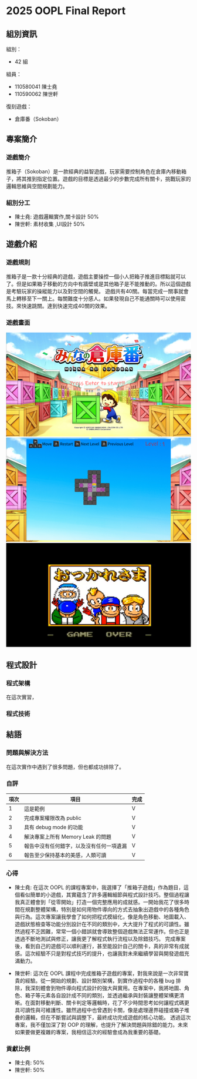 # 2025 OOPL Final Report

## 組別資訊

組別：

- 42 組

組員：

- 110580041 陳士堯
- 110590062 陳世軒

復刻遊戲： 

- 倉庫番（Sokoban）

## 專案簡介

### 遊戲簡介

推箱子（Sokoban）是一款經典的益智遊戲，玩家需要控制角色在倉庫內移動箱子，將其推到指定位置。遊戲的目標是透過最少的步數完成所有關卡，挑戰玩家的邏輯思維與空間規劃能力。

### 組別分工

- 陳士堯: 遊戲邏輯實作,關卡設計 50%
- 陳世軒: 素材收集 ,UI設計 50%

## 遊戲介紹

### 遊戲規則

推箱子是一款十分經典的遊戲，遊戲主要操控一個小人把箱子推進目標點就可以了。但是如果箱子移動的方向中有牆壁或是其他箱子是不能推動的。所以這個遊戲是考驗玩家的操縱能力以及對空間的觸覺。
遊戲共有40關。每當完成一關事就會馬上轉移至下一關上。每關難度十分感人。如果發現自己不能通關時可以使用密技。來快速跳關。達到快速完成40關的效果。

### 遊戲畫面

 ![遊戲畫面截圖1](遊戲畫面_1.png)
 ![遊戲畫面截圖2](遊戲畫面_2.png)
 ![遊戲畫面截圖3](遊戲畫面_3.png)
 
## 程式設計

### 程式架構
在這次實習，
### 程式技術


## 結語

### 問題與解決方法
在這次實作中遇到了很多問題，但也都成功排除了。

### 自評

| 項次 | 項目                   | 完成 |
|------|------------------------|-------|
| 1    | 這是範例 |  V  |
| 2    | 完成專案權限改為 public |  V  |
| 3    | 具有 debug mode 的功能  |  V  |
| 4    | 解決專案上所有 Memory Leak 的問題  |  V  |
| 5    | 報告中沒有任何錯字，以及沒有任何一項遺漏  |  V  |
| 6    | 報告至少保持基本的美感，人類可讀  |  V  |

### 心得

- 陳士堯:
 在這次 OOPL 的課程專案中，我選擇了「推箱子遊戲」作為題目，這個看似簡單的小遊戲，其實蘊含了許多邏輯細節與程式設計技巧。整個過程讓我真正體會到「從零開始」打造一個完整應用的成就感。一開始我花了很多時間在規劃整體架構，特別是如何用物件導向的方式去抽象出遊戲中的各種角色與行為。這次專案讓我學會了如何把程式模組化，像是角色移動、地圖載入、遊戲狀態檢查等功能分別設計在不同的類別中，大大提升了程式的可讀性。雖然過程不乏困難，常常一個小錯誤就會導致整個遊戲無法正常運作。但也正是透過不斷地測試與修正，讓我更了解程式執行流程以及除錯技巧。
 完成專案後，看到自己的遊戲可以順利運行，甚至能設計自己的關卡，真的非常有成就感。這次經驗不只是對程式技巧的提升，也讓我對未來繼續學習與開發遊戲充滿動力。

- 陳世軒:
 這次在 OOPL 課程中完成推箱子遊戲的專案，對我來說是一次非常寶貴的經驗。從一開始的規劃、設計類別架構，到實作過程中的各種 bug 排除，我深刻體會到物件導向程式設計的強大與實用。在專案中，我將地圖、角色、箱子等元素各自設計成不同的類別，並透過繼承與封裝讓整體架構更清晰。在面對移動判斷、關卡判定等邏輯時，花了不少時間思考如何讓程式碼更具可讀性與可維護性。雖然過程中也曾遇到卡關，像是處理邊界碰撞或箱子堆疊的邏輯，但在不斷嘗試與調整下，最終成功完成遊戲的核心功能。
透過這次專案，我不僅加深了對 OOP 的理解，也提升了解決問題與除錯的能力。未來如果要做更複雜的專案，我相信這次的經驗會成為我重要的基礎。

### 貢獻比例
- 陳士堯: 50%
- 陳世軒: 50%

